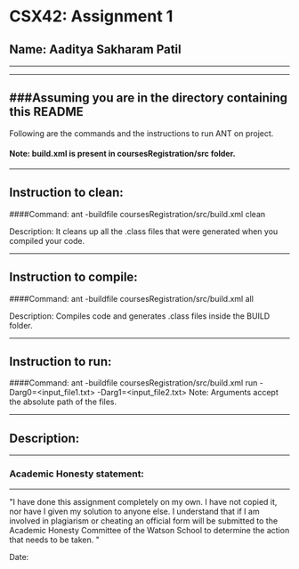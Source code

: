 # CSX42: Assignment 1
## Name: Aaditya Sakharam Patil
-----------------------------------------------------------------------
-----------------------------------------------------------------------
###Assuming you are in the directory containing this README
-----------------------------------------------------------------------

Following are the commands and the instructions to run ANT on project.
#### Note: build.xml is present in coursesRegistration/src folder.

-----------------------------------------------------------------------
## Instruction to clean:

####Command: ant -buildfile coursesRegistration/src/build.xml clean

Description: It cleans up all the .class files that were generated when 
you compiled your code.

-----------------------------------------------------------------------
## Instruction to compile:

####Command: ant -buildfile coursesRegistration/src/build.xml all

Description: Compiles code and generates .class files inside the BUILD 
folder.

-----------------------------------------------------------------------
## Instruction to run:

####Command: ant -buildfile coursesRegistration/src/build.xml run -Darg0=<input_file1.txt> -Darg1=<input_file2.txt> 
Note: Arguments accept the absolute path of the files.

-----------------------------------------------------------------------
## Description:

-----------------------------------------------------------------------
### Academic Honesty statement:
-----------------------------------------------------------------------

"I have done this assignment completely on my own. I have not copied
it, nor have I given my solution to anyone else. I understand that if
I am involved in plagiarism or cheating an official form will be
submitted to the Academic Honesty Committee of the Watson School to
determine the action that needs to be taken. "

Date: 

